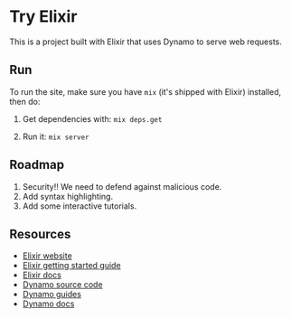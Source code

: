 # Try Elixir

This is a project built with Elixir that uses Dynamo to serve web requests.

## Run

To run the site, make sure you have `mix` (it's shipped with Elixir) installed, then do:

1. Get dependencies with: `mix deps.get`

2. Run it: `mix server`

## Roadmap

1. Security!! We need to defend against malicious code.
2. Add syntax highlighting.
3. Add some interactive tutorials.

## Resources

* [Elixir website](http://elixir-lang.org/)
* [Elixir getting started guide](http://elixir-lang.org/getting_started/1.html)
* [Elixir docs](http://elixir-lang.org/docs)
* [Dynamo source code](https://github.com/elixir-lang/dynamo)
* [Dynamo guides](https://github.com/elixir-lang/dynamo#learn-more)
* [Dynamo docs](http://elixir-lang.org/docs/dynamo)
